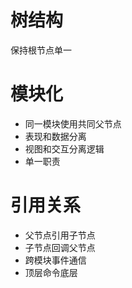 # 树结构
保持根节点单一
# 模块化
* 同一模块使用共同父节点
* 表现和数据分离
* 视图和交互分离逻辑
* 单一职责
# 引用关系
* 父节点引用子节点
* 子节点回调父节点
* 跨模块事件通信
* 顶层命令底层